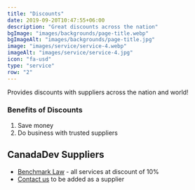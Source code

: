 ```yaml
---
title: "Discounts"
date: 2019-09-20T10:47:55+06:00
description: "Great discounts across the nation"
bgImage: "images/backgrounds/page-title.webp"
bgImageAlt: "images/backgrounds/page-title.jpg"
image: "images/service/service-4.webp"
imageAlt: "images/service/service-4.jpg"
icon: "fa-usd"
type: "service"
row: "2"
---
```


Provides discounts with suppliers across the nation and world!

### Benefits of Discounts

1. Save money
2. Do business with trusted suppliers

## CanadaDev Suppliers

- [Benchmark Law](https://www.benchmarklaw.ca/) - all services at discount of 10%
- [Contact us](hello@canadadev.com) to be added as a supplier
